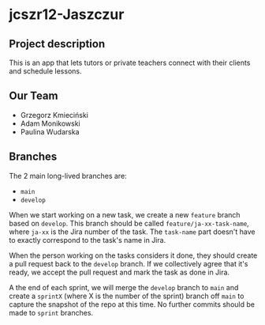 # jcszr12-Jaszczur

## Project description

This is an app that lets tutors or private teachers connect with their clients and schedule lessons.

## Our Team

- Grzegorz Kmieciński
- Adam Monikowski
- Paulina Wudarska

## Branches

The 2 main long-lived branches are:

- `main`
- `develop`

When we start working on a new task, we create a new `feature` branch based on `develop`. This branch should be called `feature/ja-xx-task-name`, where `ja-xx` is the Jira number of the task. The `task-name` part doesn't have to exactly correspond to the task's name in Jira.

When the person working on the tasks considers it done, they should create a pull request back to the `develop` branch. If we collectively agree that it's ready, we accept the pull request and mark the task as done in Jira.

A the end of each sprint, we will merge the `develop` branch to `main` and create a `sprintX` (where X is the number of the sprint) branch off `main` to capture the snapshot of the repo at this time. No further commits should be made to `sprint` branches.
